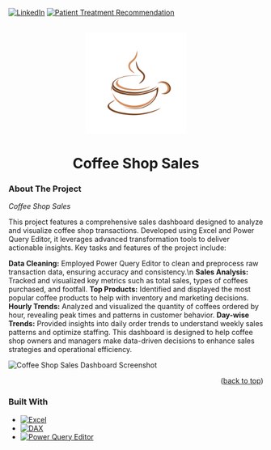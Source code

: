 <!-- PROJECT SHIELDS -->
<a name="readme-top"></a>


[![LinkedIn](https://img.shields.io/badge/LinkedIn-blue?style=for-the-badge&logo=linkedin)](https://www.linkedin.com/in/adithya-vulli-775327201/)
[![Patient Treatment Recommendation](https://img.shields.io/badge/Coffee_Shop_Sales-green?style=for-the-badge&logoColor=white)](https://github.com/adityavulli/Coffee_Shop_Sales_Dashboard)



<!-- PROJECT LOGO -->
<br />
<div align="center">
  <a href="#" target="_blank">
    <img src="https://github.com/adityavulli/Coffee_Shop_Sales_Dashboard/blob/main/assets/logo.png" width="200" height="200">
  </a>

  <h1 align="center">Coffee Shop Sales</h1>
</div>



<!-- ABOUT THE PROJECT -->
### About The Project
*Coffee Shop Sales*

This project features a comprehensive sales dashboard designed to analyze and visualize coffee shop transactions. Developed using Excel and Power Query Editor, it leverages advanced transformation tools to deliver actionable insights. Key tasks and features of the project include:

**Data Cleaning:** Employed Power Query Editor to clean and preprocess raw transaction data, ensuring accuracy and consistency.\n
**Sales Analysis:** Tracked and visualized key metrics such as total sales, types of coffees purchased, and footfall.
**Top Products:** Identified and displayed the most popular coffee products to help with inventory and marketing decisions.
**Hourly Trends:** Analyzed and visualized the quantity of coffees ordered by hour, revealing peak times and patterns in customer behavior.
**Day-wise Trends:** Provided insights into daily order trends to understand weekly sales patterns and optimize staffing.
This dashboard is designed to help coffee shop owners and managers make data-driven decisions to enhance sales strategies and operational efficiency.

![Coffee Shop Sales Dashboard Screenshot](https://github.com/adityavulli/Coffee_Shop_Sales_Dashboard/assets/99896700/c31581bb-e3db-4d80-9911-255da7c2bd51)


<p align="right">(<a href="#readme-top">back to top</a>)</p>



### Built With

* [![Excel](https://img.shields.io/badge/Excel-217346?style=for-the-badge&logo=microsoft-excel&logoColor=white)](https://www.microsoft.com/en-us/microsoft-365/excel)
* [![DAX](https://img.shields.io/badge/DAX-FFB900?style=for-the-badge&logo=power-bi&logoColor=white)](https://docs.microsoft.com/en-us/dax/)
* [![Power Query Editor](https://img.shields.io/badge/Power%20Query%20Editor-3955A3?style=for-the-badge&logo=power-bi&logoColor=white)](https://docs.microsoft.com/en-us/power-query/)
